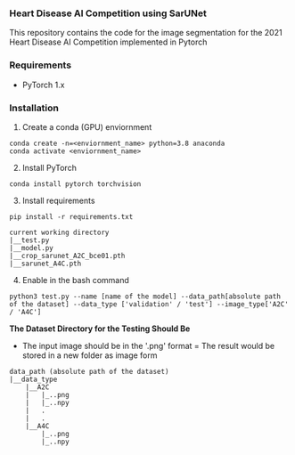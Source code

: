### Heart Disease AI Competition using SarUNet
This repository contains the code for the image segmentation for the 2021 Heart Disease AI Competition implemented in Pytorch

### Requirements
- PyTorch 1.x

### Installation
1. Create a conda (GPU) enviornment
```
conda create -n=<enviornment_name> python=3.8 anaconda
conda activate <enviornment_name>
```

2. Install PyTorch
```
conda install pytorch torchvision 
```

3. Install requirements
```
pip install -r requirements.txt
```
```
current working directory
|__test.py
|__model.py
|__crop_sarunet_A2C_bce01.pth
|__sarunet_A4C.pth
```

4. Enable in the bash command
```
python3 test.py --name [name of the model] --data_path[absolute path of the dataset] --data_type ['validation' / 'test'] --image_type['A2C' / 'A4C']
```
**The Dataset Directory for the Testing Should Be**
- The input image should be in the '.png' format
= The result would be stored in a new folder as image form

```
data_path (absolute path of the dataset)
|__data_type
    |__A2C
    |   |_..png
    |   |_..npy
    |   .
    |   .
    |__A4C
        |_..png
        |_..npy
```